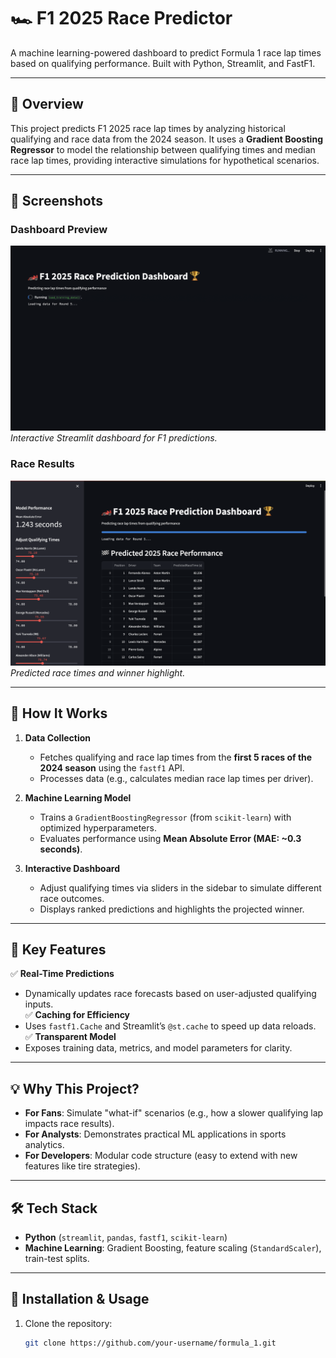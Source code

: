 # 🏎️ F1 2025 Race Predictor  

A machine learning-powered dashboard to predict Formula 1 race lap times based on qualifying performance. Built with Python, Streamlit, and FastF1.  

---

## 📌 **Overview**  
This project predicts F1 2025 race lap times by analyzing historical qualifying and race data from the 2024 season. It uses a **Gradient Boosting Regressor** to model the relationship between qualifying times and median race lap times, providing interactive simulations for hypothetical scenarios.  

---

## 📸 Screenshots

### Dashboard Preview
![Dashboard Screenshot](loading_image.jpg)  
*Interactive Streamlit dashboard for F1 predictions.*

### Race Results
![Results Screenshot](dashboard_image.jpg)  
*Predicted race times and winner highlight.*

---

## 🔧 **How It Works**  
1. **Data Collection**  
   - Fetches qualifying and race lap times from the **first 5 races of the 2024 season** using the `fastf1` API.  
   - Processes data (e.g., calculates median race lap times per driver).  

2. **Machine Learning Model**  
   - Trains a `GradientBoostingRegressor` (from `scikit-learn`) with optimized hyperparameters.  
   - Evaluates performance using **Mean Absolute Error (MAE: ~0.3 seconds)**.  

3. **Interactive Dashboard**  
   - Adjust qualifying times via sliders in the sidebar to simulate different race outcomes.  
   - Displays ranked predictions and highlights the projected winner.  

---

## 🚀 **Key Features**  
✅ **Real-Time Predictions**  
   - Dynamically updates race forecasts based on user-adjusted qualifying inputs.  
✅ **Caching for Efficiency**  
   - Uses `fastf1.Cache` and Streamlit’s `@st.cache` to speed up data reloads.  
✅ **Transparent Model**  
   - Exposes training data, metrics, and model parameters for clarity.  

---

## 💡 **Why This Project?**  
- **For Fans**: Simulate "what-if" scenarios (e.g., how a slower qualifying lap impacts race results).  
- **For Analysts**: Demonstrates practical ML applications in sports analytics.  
- **For Developers**: Modular code structure (easy to extend with new features like tire strategies).  

---

## 🛠️ **Tech Stack**  
- **Python** (`streamlit`, `pandas`, `fastf1`, `scikit-learn`)  
- **Machine Learning**: Gradient Boosting, feature scaling (`StandardScaler`), train-test splits.  

---

## 📂 **Installation & Usage**  
1. Clone the repository:  
   ```bash
   git clone https://github.com/your-username/formula_1.git
